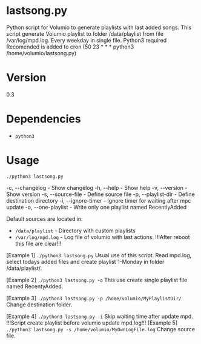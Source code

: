 # lastsong.py
Python script for Volumio to generate playlists with last added songs. 
This script generate Volumio playlist to folder /data/playlist from file /var/log/mpd.log. 
Every weekday in single file. 
Python3 required
Recomended is added to cron (50 23 * * * python3 /home/volumio/lastsong.py)

# Version
0.3

# Dependencies
* `python3`

# Usage
`./python3 lastsong.py`

-c, --changelog - Show changelog 
-h, --help - Show help 
-v, --version - Show version 
-s, --source-file - Define source file 
-p, --playlist-dir - Define destination directory 
-i, --ignore-timer - Ignore timer for waiting after mpc update 
-o, --one-playlist - Write only one playlist named RecentlyAdded 

Default sources are located in: 

* `/data/playlist` - Directory with custom playlists
* `/var/log/mpd.log` - Log file of volumio with last actions. !!!After reboot this file are clear!!! 

[Example 1]
`./python3 lastsong.py`
Usual use of this script. Read mpd.log, select todays added files and create playlist 1-Monday in folder /data/playlist/. 

[Example 2]
`./python3 lastsong.py -o`
This use create single playlist file named RecentyAdded. 

[Example 3]
`./python3 lastsong.py -p /home/volumio/MyPlaylistDir/`
Change destination folder. 

[Example 4]
`./python3 lastsong.py -i`
Skip waiting time after update mpd. 
!!!Script create playlist before volumio update mpd.log!!! 
[Example 5]
`./python3 lastsong.py -s /home/volumio/MyOwnLogFile.log`
Change source file. 
